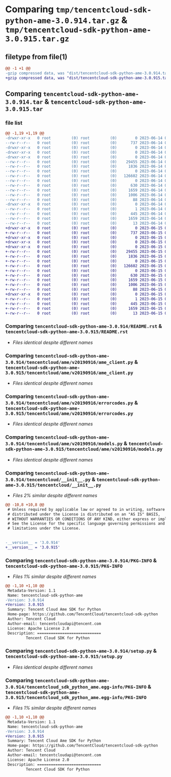 # Comparing `tmp/tencentcloud-sdk-python-ame-3.0.914.tar.gz` & `tmp/tencentcloud-sdk-python-ame-3.0.915.tar.gz`

## filetype from file(1)

```diff
@@ -1 +1 @@
-gzip compressed data, was "dist/tencentcloud-sdk-python-ame-3.0.914.tar", last modified: Wed Jun 14 00:17:42 2023, max compression
+gzip compressed data, was "dist/tencentcloud-sdk-python-ame-3.0.915.tar", last modified: Thu Jun 15 00:17:02 2023, max compression
```

## Comparing `tencentcloud-sdk-python-ame-3.0.914.tar` & `tencentcloud-sdk-python-ame-3.0.915.tar`

### file list

```diff
@@ -1,19 +1,19 @@
-drwxr-xr-x   0 root         (0) root         (0)        0 2023-06-14 00:17:42.000000 tencentcloud-sdk-python-ame-3.0.914/
--rw-r--r--   0 root         (0) root         (0)      737 2023-06-14 00:17:42.000000 tencentcloud-sdk-python-ame-3.0.914/README.rst
-drwxr-xr-x   0 root         (0) root         (0)        0 2023-06-14 00:17:42.000000 tencentcloud-sdk-python-ame-3.0.914/tencentcloud/
-drwxr-xr-x   0 root         (0) root         (0)        0 2023-06-14 00:17:42.000000 tencentcloud-sdk-python-ame-3.0.914/tencentcloud/ame/
-drwxr-xr-x   0 root         (0) root         (0)        0 2023-06-14 00:17:42.000000 tencentcloud-sdk-python-ame-3.0.914/tencentcloud/ame/v20190916/
--rw-r--r--   0 root         (0) root         (0)    29455 2023-06-14 00:17:42.000000 tencentcloud-sdk-python-ame-3.0.914/tencentcloud/ame/v20190916/ame_client.py
--rw-r--r--   0 root         (0) root         (0)     1836 2023-06-14 00:17:42.000000 tencentcloud-sdk-python-ame-3.0.914/tencentcloud/ame/v20190916/errorcodes.py
--rw-r--r--   0 root         (0) root         (0)        0 2023-06-14 00:17:42.000000 tencentcloud-sdk-python-ame-3.0.914/tencentcloud/ame/v20190916/__init__.py
--rw-r--r--   0 root         (0) root         (0)   126602 2023-06-14 00:17:42.000000 tencentcloud-sdk-python-ame-3.0.914/tencentcloud/ame/v20190916/models.py
--rw-r--r--   0 root         (0) root         (0)        0 2023-06-14 00:17:42.000000 tencentcloud-sdk-python-ame-3.0.914/tencentcloud/ame/__init__.py
--rw-r--r--   0 root         (0) root         (0)      630 2023-06-14 00:17:42.000000 tencentcloud-sdk-python-ame-3.0.914/tencentcloud/__init__.py
--rw-r--r--   0 root         (0) root         (0)     1659 2023-06-14 00:17:42.000000 tencentcloud-sdk-python-ame-3.0.914/PKG-INFO
--rw-r--r--   0 root         (0) root         (0)     1006 2023-06-14 00:17:42.000000 tencentcloud-sdk-python-ame-3.0.914/setup.py
--rw-r--r--   0 root         (0) root         (0)       88 2023-06-14 00:17:42.000000 tencentcloud-sdk-python-ame-3.0.914/setup.cfg
-drwxr-xr-x   0 root         (0) root         (0)        0 2023-06-14 00:17:42.000000 tencentcloud-sdk-python-ame-3.0.914/tencentcloud_sdk_python_ame.egg-info/
--rw-r--r--   0 root         (0) root         (0)        1 2023-06-14 00:17:42.000000 tencentcloud-sdk-python-ame-3.0.914/tencentcloud_sdk_python_ame.egg-info/dependency_links.txt
--rw-r--r--   0 root         (0) root         (0)      445 2023-06-14 00:17:42.000000 tencentcloud-sdk-python-ame-3.0.914/tencentcloud_sdk_python_ame.egg-info/SOURCES.txt
--rw-r--r--   0 root         (0) root         (0)     1659 2023-06-14 00:17:42.000000 tencentcloud-sdk-python-ame-3.0.914/tencentcloud_sdk_python_ame.egg-info/PKG-INFO
--rw-r--r--   0 root         (0) root         (0)       13 2023-06-14 00:17:42.000000 tencentcloud-sdk-python-ame-3.0.914/tencentcloud_sdk_python_ame.egg-info/top_level.txt
+drwxr-xr-x   0 root         (0) root         (0)        0 2023-06-15 00:17:02.000000 tencentcloud-sdk-python-ame-3.0.915/
+-rw-r--r--   0 root         (0) root         (0)      737 2023-06-15 00:17:02.000000 tencentcloud-sdk-python-ame-3.0.915/README.rst
+drwxr-xr-x   0 root         (0) root         (0)        0 2023-06-15 00:17:02.000000 tencentcloud-sdk-python-ame-3.0.915/tencentcloud/
+drwxr-xr-x   0 root         (0) root         (0)        0 2023-06-15 00:17:02.000000 tencentcloud-sdk-python-ame-3.0.915/tencentcloud/ame/
+drwxr-xr-x   0 root         (0) root         (0)        0 2023-06-15 00:17:02.000000 tencentcloud-sdk-python-ame-3.0.915/tencentcloud/ame/v20190916/
+-rw-r--r--   0 root         (0) root         (0)    29455 2023-06-15 00:17:02.000000 tencentcloud-sdk-python-ame-3.0.915/tencentcloud/ame/v20190916/ame_client.py
+-rw-r--r--   0 root         (0) root         (0)     1836 2023-06-15 00:17:02.000000 tencentcloud-sdk-python-ame-3.0.915/tencentcloud/ame/v20190916/errorcodes.py
+-rw-r--r--   0 root         (0) root         (0)        0 2023-06-15 00:17:02.000000 tencentcloud-sdk-python-ame-3.0.915/tencentcloud/ame/v20190916/__init__.py
+-rw-r--r--   0 root         (0) root         (0)   126602 2023-06-15 00:17:02.000000 tencentcloud-sdk-python-ame-3.0.915/tencentcloud/ame/v20190916/models.py
+-rw-r--r--   0 root         (0) root         (0)        0 2023-06-15 00:17:02.000000 tencentcloud-sdk-python-ame-3.0.915/tencentcloud/ame/__init__.py
+-rw-r--r--   0 root         (0) root         (0)      630 2023-06-15 00:17:02.000000 tencentcloud-sdk-python-ame-3.0.915/tencentcloud/__init__.py
+-rw-r--r--   0 root         (0) root         (0)     1659 2023-06-15 00:17:02.000000 tencentcloud-sdk-python-ame-3.0.915/PKG-INFO
+-rw-r--r--   0 root         (0) root         (0)     1006 2023-06-15 00:17:02.000000 tencentcloud-sdk-python-ame-3.0.915/setup.py
+-rw-r--r--   0 root         (0) root         (0)       88 2023-06-15 00:17:02.000000 tencentcloud-sdk-python-ame-3.0.915/setup.cfg
+drwxr-xr-x   0 root         (0) root         (0)        0 2023-06-15 00:17:02.000000 tencentcloud-sdk-python-ame-3.0.915/tencentcloud_sdk_python_ame.egg-info/
+-rw-r--r--   0 root         (0) root         (0)        1 2023-06-15 00:17:02.000000 tencentcloud-sdk-python-ame-3.0.915/tencentcloud_sdk_python_ame.egg-info/dependency_links.txt
+-rw-r--r--   0 root         (0) root         (0)      445 2023-06-15 00:17:02.000000 tencentcloud-sdk-python-ame-3.0.915/tencentcloud_sdk_python_ame.egg-info/SOURCES.txt
+-rw-r--r--   0 root         (0) root         (0)     1659 2023-06-15 00:17:02.000000 tencentcloud-sdk-python-ame-3.0.915/tencentcloud_sdk_python_ame.egg-info/PKG-INFO
+-rw-r--r--   0 root         (0) root         (0)       13 2023-06-15 00:17:02.000000 tencentcloud-sdk-python-ame-3.0.915/tencentcloud_sdk_python_ame.egg-info/top_level.txt
```

### Comparing `tencentcloud-sdk-python-ame-3.0.914/README.rst` & `tencentcloud-sdk-python-ame-3.0.915/README.rst`

 * *Files identical despite different names*

### Comparing `tencentcloud-sdk-python-ame-3.0.914/tencentcloud/ame/v20190916/ame_client.py` & `tencentcloud-sdk-python-ame-3.0.915/tencentcloud/ame/v20190916/ame_client.py`

 * *Files identical despite different names*

### Comparing `tencentcloud-sdk-python-ame-3.0.914/tencentcloud/ame/v20190916/errorcodes.py` & `tencentcloud-sdk-python-ame-3.0.915/tencentcloud/ame/v20190916/errorcodes.py`

 * *Files identical despite different names*

### Comparing `tencentcloud-sdk-python-ame-3.0.914/tencentcloud/ame/v20190916/models.py` & `tencentcloud-sdk-python-ame-3.0.915/tencentcloud/ame/v20190916/models.py`

 * *Files identical despite different names*

### Comparing `tencentcloud-sdk-python-ame-3.0.914/tencentcloud/__init__.py` & `tencentcloud-sdk-python-ame-3.0.915/tencentcloud/__init__.py`

 * *Files 2% similar despite different names*

```diff
@@ -10,8 +10,8 @@
 # Unless required by applicable law or agreed to in writing, software
 # distributed under the License is distributed on an "AS IS" BASIS,
 # WITHOUT WARRANTIES OR CONDITIONS OF ANY KIND, either express or implied.
 # See the License for the specific language governing permissions and
 # limitations under the License.
 
 
-__version__ = '3.0.914'
+__version__ = '3.0.915'
```

### Comparing `tencentcloud-sdk-python-ame-3.0.914/PKG-INFO` & `tencentcloud-sdk-python-ame-3.0.915/PKG-INFO`

 * *Files 1% similar despite different names*

```diff
@@ -1,10 +1,10 @@
 Metadata-Version: 1.1
 Name: tencentcloud-sdk-python-ame
-Version: 3.0.914
+Version: 3.0.915
 Summary: Tencent Cloud Ame SDK for Python
 Home-page: https://github.com/TencentCloud/tencentcloud-sdk-python
 Author: Tencent Cloud
 Author-email: tencentcloudapi@tencent.com
 License: Apache License 2.0
 Description: ============================
         Tencent Cloud SDK for Python
```

### Comparing `tencentcloud-sdk-python-ame-3.0.914/setup.py` & `tencentcloud-sdk-python-ame-3.0.915/setup.py`

 * *Files identical despite different names*

### Comparing `tencentcloud-sdk-python-ame-3.0.914/tencentcloud_sdk_python_ame.egg-info/PKG-INFO` & `tencentcloud-sdk-python-ame-3.0.915/tencentcloud_sdk_python_ame.egg-info/PKG-INFO`

 * *Files 1% similar despite different names*

```diff
@@ -1,10 +1,10 @@
 Metadata-Version: 1.1
 Name: tencentcloud-sdk-python-ame
-Version: 3.0.914
+Version: 3.0.915
 Summary: Tencent Cloud Ame SDK for Python
 Home-page: https://github.com/TencentCloud/tencentcloud-sdk-python
 Author: Tencent Cloud
 Author-email: tencentcloudapi@tencent.com
 License: Apache License 2.0
 Description: ============================
         Tencent Cloud SDK for Python
```

